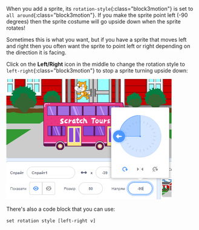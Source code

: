 
When you add a sprite, its `rotation-style`{:class="block3motion"} is set to `all around`{:class="block3motion"}. If you make the sprite point left (-90 degrees) then the sprite costume will go upside down when the sprite rotates!

Sometimes this is what you want, but if you have a sprite that moves left and right then you often want the sprite to point left or right depending on the direction it is facing.

Click on the **Left/Right** icon in the middle to change the rotation style to `left-right`{:class="block3motion"} to stop a sprite turning upside down:

![](images/sprite-pane-direction.png)

There's also a code block that you can use:

```blocks3
set rotation style [left-right v]
```

